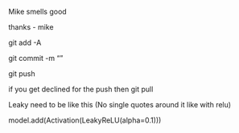 Mike smells good

thanks - mike



git add -A

git commit -m “<message here>”

git push

if you get declined for the push then git pull



Leaky need to be like this (No single quotes around it like with relu)

model.add(Activation(LeakyReLU(alpha=0.1)))
